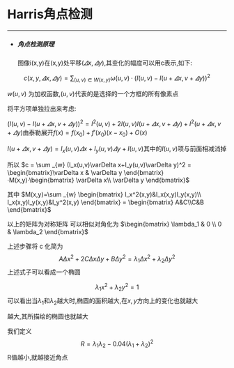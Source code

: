 # Harris角点检测

---

* ##### 角点检测原理

  图像i(x,y)在(x,y)处平移($\varDelta x,\varDelta y$),其变化的幅度可以用c表示,如下:


$$
c(x,y,\varDelta x,\varDelta y)=\sum _{(u,v)\in W(x,y)} \omega(u,v)·(I(u,v)-I(u+\varDelta x,v+\varDelta y))^2
$$

  $w(u,v)$ 为加权函数,$(u,v)$代表的是选择的一个方框的所有像素点

  将平方项单独拉出来考虑:

  $(I(u,v)-I(u+\varDelta x,v+\varDelta y))^2 = I^2(u,v)+2I(u,v)I(u+\varDelta x,v+\varDelta y)+I^2(u+\varDelta x,v+\varDelta y)$由泰勒展开$f(x)=f(x_0)+f'(x_0)(x-x_0)+O(x)$

  $I(u+\varDelta x,v+\varDelta y)=I_x(u,v)\varDelta x+I_y(u,v)\varDelta y + I(u,v)$其中的$I(u,v)$项与前面相减消掉

  所以 $c = \sum _{w} (I_x(u,v)\varDelta x+I_y(u,v)\varDelta y)^2 = \begin{bmatrix}\varDelta x & \varDelta y \end{bmatrix}·M(x,y)·\begin{bmatrix} \varDelta x\\ \varDelta y \end{bmatrix}$

  其中 $M(x,y)=\sum _{w} \begin{bmatrix} I_x^2(x,y)&I_x(x,y)I_y(x,y)\\ I_x(x,y)I_y(x,y)&I_y^2(x,y) \end{bmatrix} = \begin{bmatrix} A&C\\C&B \end{bmatrix}$

  以上的矩阵为对称矩阵 可以相似对角化为  $\begin{bmatrix} \lambda_1 & 0 \\ 0 & \lambda_2 \end{bmatrix}$

  上述步骤将 c 化简为 
$$
A\Delta x^2+2C\Delta x\Delta y +B\Delta y^2 = \lambda_1\Delta x^2+ \lambda_2 \Delta y^2
$$
上述式子可以看成一个椭圆



$$
\lambda_1 x^2 + \lambda _2 y^2 = 1
$$
可以看出当$\lambda_1$和$\lambda_2$越大时,椭圆的面积越大,在$x,y$方向上的变化也就越大

越大,其所描绘的椭圆也就越大

我们定义
$$
R = \lambda_1\lambda_2 -0.04(\lambda_1+\lambda_2)^2
$$
R值越小,就越接近角点
